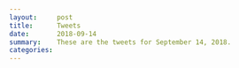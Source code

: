 ```yaml
---
layout:     post
title:      Tweets
date:       2018-09-14
summary:    These are the tweets for September 14, 2018.
categories:
---
```


